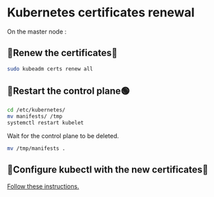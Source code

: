 # Kubernetes certificates renewal

On the master node :

## 🔄Renew the certificates🔄

```bash
sudo kubeadm certs renew all
```

## 🔴Restart the control plane🟢

```bash
cd /etc/kubernetes/
mv manifests/ /tmp
systemctl restart kubelet
```

Wait for the control plane to be deleted.

```bash
mv /tmp/manifests .
```

## 📜Configure kubectl with the new certificates📜

[Follow these instructions.](./Kubernetes_commands.md#check-certificates-expirations)
